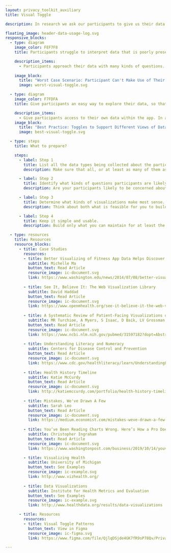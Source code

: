 ```yaml
---
layout: privacy_toolkit_auxiliary
title: Visual Toggle

description: In research we ask our participants to give us their data. Moreover, many studies have no data deletion date, so participants must trust researchers to guard their data in perpetuity. This is a big ask from participants--but what are we giving them in return? Researchers should give participants access to their own data. This practice follows the basic research principles of beneficence and respect for autonomy. In addition, if participants derive value from participating, they are more likely to stay in the study. 

floating_image: header-data-usage-log.svg
responsive_blocks:
  - type: diagram
    image_color: FEF7F8
    title: Participants struggle to interpret data that is poorly presented.

    description_items:
      - Participants approach their data with many kinds of questions. Presenting data in the wrong format makes it more difficult for them to answer those questions. For instance, presenting stepcount data only over the last week, or as a daily number, makes it more difficult for participants to identify trends.
      
    image_block:
      title: "Worst Case Scenario: Participant Can't Make Use of Their Data"
      image: worst-visual-toggle.svg

  - type: diagram
    image_color: F7FDFA
    title: Give participants an easy way to explore their data, so that they benefit from participating in the study.

    description_items:
      - Give participants access to their own data within the app. In addition, build ways for participants to explore their data. Think about the kinds of questions participants might want to answer. Help participants explore correlations between different data types and view data over different time frames. And keep the interface simple, so it is easy to use.  
    image_block:
      title: "Best Practice: Toggles to Support Different Views of Data"
      image: best-visual-toggle.svg

  - type: steps
    title: What to prepare?

    steps:
      - label: Step 1
        title: List all the data types being collected about the participant.
        description: Make sure that all, or at least as many of them as possible, are accessible by participants. 

      - label: Step 2
        title: Identify what kinds of questions participants are likely to have.
        description: Are your participants likely to be concerned about trends over time? What about what symptoms happen at the same time? Think through the different kinds of questions you anticipate your participants will have. Do some user research to find out what kinds of things participants want to know.    

      - label: Step 3
        title: Determine what kinds of visualizations make most sense.
        description: Think about both what is feasible for you to build and what your participants will be able to understand. Remember that many adults struggle with reading graphs, so offer options that are not graphs (like timelines of numbers). In addition, since many people have low graph literacy, choose common graph formats that people are more likely to be familiar with. Think about what axes and scales will make most sense for your users. For example, users may be less familiar with things like logarithmic scales. However, remember that some data types should be represented as raw numbers, while other types may need to be normalized or transformed in some way in order to be more easily understood.    

      - label: Step 4
        title: Keep it simple and usable.
        description: Build only what you can maintain for at least the length of the study. Although you should offer more than one option for exploring data, you don’t need to reinvent R or Excel. Instead, keep your eye on simplicity and ease of use. Small and fine-grained controls can be hard to use on a phone. Strike a balance between making visualizations informative and stripping out unnecessary detail. If needed, consider a web interface for more complex data exploration. And don’t forget to do user testing to make sure your interface is usable!    

  - type: resources
    title: Resources
    resource_blocks:
      - title: Case Studies
        resources:
        - title: Better Visualizing of Fitness App Data Helps Discover Trends, Reach Goals
          subtitle: Michelle Ma
          button_text: Read Article
          resource_image: ic-document.svg
          link: https://www.washington.edu/news/2014/07/08/better-visualizing-of-fitness-app-data-helps-discover-trends-reach-goals/
          
        - title: See It, Believe It: The Web Visualization Library
          subtitle: David Haddad
          button_text: Read Article
          resource_image: ic-document.svg
          link: https://www.openmhealth.org/see-it-believe-it-the-web-visualization-library/  
          
        - title: A Systematic Review of Patient-Facing Visualizations of Personal Health Data
          subtitle: MR Turchioe, A Myers, S Isaac, D Baik, LV Grossman, JS Ancker, RM Creber
          button_text: Read Article
          resource_image: ic-document.svg
          link: https://www.ncbi.nlm.nih.gov/pubmed/31597182?dopt=Abstract   
          
        - title: Understanding Literacy and Numeracy
          subtitle: Centers for Disease Control and Prevention
          button_text: Read Article
          resource_image: ic-document.svg
          link: https://www.cdc.gov/healthliteracy/learn/UnderstandingLiteracy.html   
          
        - title: Health History Timeline
          subtitle: Katie McCurdy
          button_text: Read Article
          resource_image: ic-document.svg
          link: http://katiemccurdy.com/portfolio/health-history-timeline/
          
        - title: Mistakes, We've Drawn A Few
          subtitle: Sarah Leo
          button_text: Read Article
          resource_image: ic-document.svg
          link: https://medium.economist.com/mistakes-weve-drawn-a-few-8cdd8a42d368
 
        - title: You’ve Been Reading Charts Wrong. Here’s How a Pro Does It.
          subtitle: Christopher Ingraham
          button_text: Read Article
          resource_image: ic-document.svg
          link: https://www.washingtonpost.com/business/2019/10/14/youve-been-reading-charts-wrong-heres-how-pro-does-it/ 

        - title: Visualizing Health
          subtitle: University of Michigan
          button_text: See Examples
          resource_image: ic-example.svg
          link: http://www.vizhealth.org/
          
        - title: Data Visualizations
          subtitle: Institute for Health Metrics and Evaluation
          button_text: See Examples
          resource_image: ic-example.svg
          link: http://www.healthdata.org/results/data-visualizations

      - title: Resources
        resources:
        - title: Visual Toggle Patterns
          button_text: View in Figma
          resource_image: ic-figma.svg
          link: https://www.figma.com/file/QjlqDSjde4GK7fR9sP78Qv/Privacy-Toolkit-Public-to-Webpage?node-id=44%3A16

---
```


